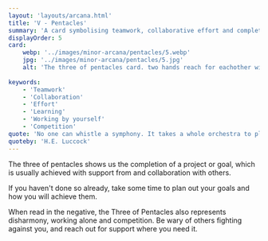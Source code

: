 ```yaml
---
layout: 'layouts/arcana.html'
title: 'V - Pentacles'
summary: 'A card symbolising teamwork, collaborative effort and completion of goals.'
displayOrder: 5
card:
    webp: '../images/minor-arcana/pentacles/5.webp'
    jpg: '../images/minor-arcana/pentacles/5.jpg'
    alt: 'The three of pentacles card. two hands reach for eachother with light flowing around both. Three pentacles hover in the air above.'
    
keywords:
    - 'Teamwork'
    - 'Collaboration'
    - 'Effort'
    - 'Learning'
    - 'Working by yourself'
    - 'Competition'
quote: 'No one can whistle a symphony. It takes a whole orchestra to play it'
quoteby: 'H.E. Luccock'
---
```


The three of pentacles shows us the completion of a project or goal, which is usually achieved with support from and collaboration with others.

If you haven't done so already, take some time to plan out your goals and how you will achieve them.

When read in the negative, the Three of Pentacles also represents disharmony, working alone and competition. Be wary of others fighting against you, and reach out for support where you need it.
